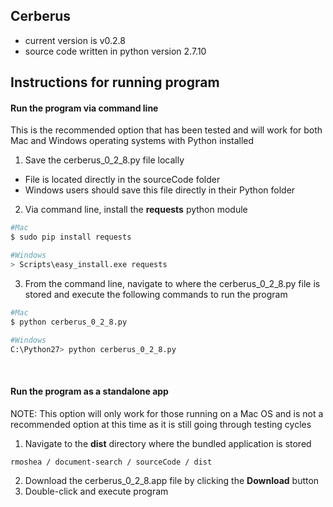 ## Cerberus

- current version is v0.2.8
- source code written in python version 2.7.10

## Instructions for running program

#### Run the program via command line
This is the recommended option that has been tested and will work for both Mac and Windows operating systems with Python installed

1. Save the cerberus_0_2_8.py file locally
  - File is located directly in the sourceCode folder
  - Windows users should save this file directly in their Python folder
2. Via command line, install the **requests** python module
  ```bash
  #Mac
  $ sudo pip install requests

  #Windows
  > Scripts\easy_install.exe requests
  ```
3. From the command line, navigate to where the cerberus_0_2_8.py file is stored and execute the following commands to run the program
```bash
#Mac
$ python cerberus_0_2_8.py

#Windows
C:\Python27> python cerberus_0_2_8.py
```
<br>

#### Run the program as a standalone app
NOTE: This option will only work for those running on a Mac OS and is not a recommended option at this time as it is still going through testing cycles

1. Navigate to the **dist** directory where the bundled application is stored
```bash
rmoshea / document-search / sourceCode / dist
```
2. Download the cerberus_0_2_8.app file by clicking the **Download** button
3. Double-click and execute program
